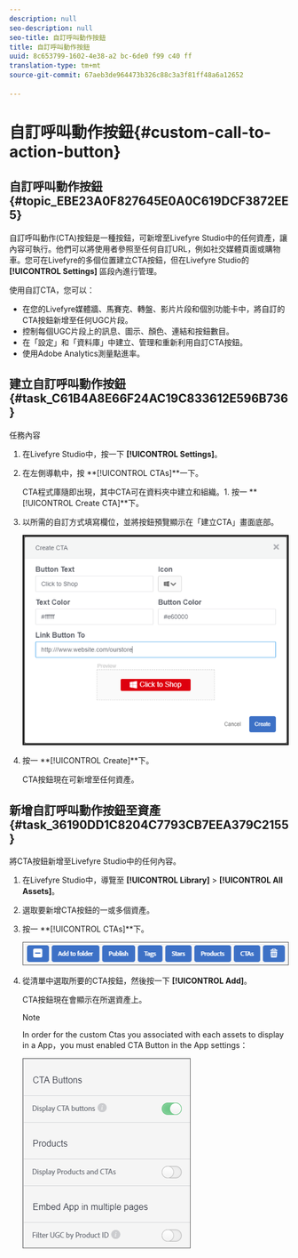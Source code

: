 ```yaml
---
description: null
seo-description: null
seo-title: 自訂呼叫動作按鈕
title: 自訂呼叫動作按鈕
uuid: 8c653799-1602-4e38-a2 bc-6de0 f99 c40 ff
translation-type: tm+mt
source-git-commit: 67aeb3de964473b326c88c3a3f81ff48a6a12652

---
```



# 自訂呼叫動作按鈕{#custom-call-to-action-button}

## 自訂呼叫動作按鈕 {#topic_EBE23A0F827645E0A0C619DCF3872EE5}

自訂呼叫動作(CTA)按鈕是一種按鈕，可新增至Livefyre Studio中的任何資產，讓內容可執行。他們可以將使用者參照至任何自訂URL，例如社交媒體頁面或購物車。您可在Livefyre的多個位置建立CTA按鈕，但在Livefyre Studio的 **[!UICONTROL Settings]** 區段內進行管理。

使用自訂CTA，您可以：

* 在您的Livefyre媒體牆、馬賽克、轉盤、影片片段和個別功能卡中，將自訂的CTA按鈕新增至任何UGC片段。
* 控制每個UGC片段上的訊息、圖示、顏色、連結和按鈕數目。
* 在「設定」和「資料庫」中建立、管理和重新利用自訂CTA按鈕。
* 使用Adobe Analytics測量點進率。

## 建立自訂呼叫動作按鈕 {#task_C61B4A8E66F24AC19C833612E596B736}

任務內容

1. 在Livefyre Studio中，按一下 **[!UICONTROL Settings]**。
1. 在左側導軌中，按 **[!UICONTROL CTAs]**一下。

   CTA程式庫隨即出現，其中CTA可在資料夾中建立和組織。1. 按一 **[!UICONTROL Create CTA]**下。
1. 以所需的自訂方式填寫欄位，並將按鈕預覽顯示在「建立CTA」畫面底部。

   ![](assets/cta-button-create.png)

1. 按一 **[!UICONTROL Create]**下。

   CTA按鈕現在可新增至任何資產。

## 新增自訂呼叫動作按鈕至資產 {#task_36190DD1C8204C7793CB7EEA379C2155}

將CTA按鈕新增至Livefyre Studio中的任何內容。

1. 在Livefyre Studio中，導覽至 **[!UICONTROL Library]** > **[!UICONTROL All Assets]**。
1. 選取要新增CTA按鈕的一或多個資產。
1. 按一 **[!UICONTROL CTAs]**下。

   ![](assets/cta-button-create2.png)

1. 從清單中選取所要的CTA按鈕，然後按一下 **[!UICONTROL Add]**。

   CTA按鈕現在會顯示在所選資產上。

   >[!NOTE]
   >
   >In order for the custom Ctas you associated with each assets to display in a App，you must enabled CTA Button in the App settings：
   >
   >![](assets/cta-button-enable.png)
